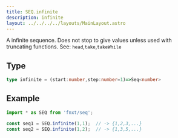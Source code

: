 ```yaml
---
title: SEQ.infinite
description: infinite
layout: ../../../../layouts/MainLayout.astro
---
```

A infinite sequence. Does not stop to give values unless used with truncating functions.
See: `head`,`take`,`takeWhile`

## Type
```ts
type infinite = (start:number,step:number=1)=>Seq<number>
```

## Example
```ts
import * as SEQ from 'fnxt/seq';

const seq1 = SEQ.infinite(1,1);  // -> {1,2,3,...}
const seq2 = SEQ.infinite(1,2);  // -> {1,3,5,...}
```

